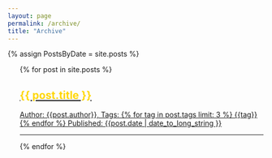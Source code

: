 ```yaml
---
layout: page
permalink: /archive/
title: "Archive"
---
```


{% assign PostsByDate = site.posts %}

<div id="smaller" class="wrapper">
<ul style="list-style: none;">
  <li>
    {% for post in site.posts %}
        <a style="display:block;" href="{{ post.url }}">
          <div>
            <div>
              <h2 style="color:gold">{{ post.title }}</h2>
              <p> Author: {{post.author}}, Tags: {% for tag in post.tags limit: 3 %} {{tag}}{% endfor %} Published: {{post.date | date_to_long_string }}</p>
              <hr class="fadinggrad">
            </div>
          </div>
        </a>
    {% endfor %}
  </li>
</ul>
</div>
